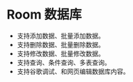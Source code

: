# Room 数据库

* 支持添加数据、批量添加数据。
* 支持删除数据、批量删除数据。
* 支持修改数据、批量修改数据。
* 支持查询、条件查询、多表查询。
* 支持谷歌调试、和网页编辑数据库内容。
